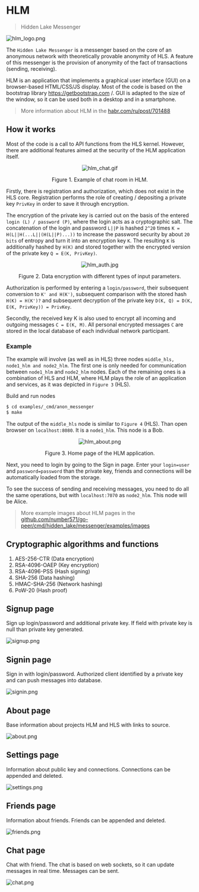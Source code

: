 # HLM

> Hidden Lake Messenger

<img src="../../../images/hlm_logo.png" alt="hlm_logo.png"/>

The `Hidden Lake Messenger` is a messenger based on the core of an anonymous network with theoretically provable anonymity of HLS. A feature of this messenger is the provision of anonymity of the fact of transactions (sending, receiving).

HLM is an application that implements a graphical user interface (GUI) on a browser-based HTML/CSS/JS display. Most of the code is based on the bootstrap library https://getbootstrap.com /. GUI is adapted to the size of the window, so it can be used both in a desktop and in a smartphone.

> More information about HLM in the [habr.com/ru/post/701488](https://habr.com/ru/post/701488/ "Habr HLM")

## How it works

Most of the code is a call to API functions from the HLS kernel. However, there are additional features aimed at the security of the HLM application itself.

<p align="center"><img src="../../../examples/images/hlm_chat.gif" alt="hlm_chat.gif"/></p>
<p align="center">Figure 1. Example of chat room in HLM.</p>

Firstly, there is registration and authorization, which does not exist in the HLS core. Registration performs the role of creating / depositing a private key `PrivKey` in order to save it through encryption. 

The encryption of the private key is carried out on the basis of the entered `login (L) / password (P)`, where the login acts as a cryptographic salt. The concatenation of the login and password `L||P` is hashed `2^20` times `K = H(L||H(...L||(H(L||P)...))` to increase the password security by about `20 bits` of entropy and turn it into an encryption key `K`. The resulting `K` is additionally hashed by `H(K)` and stored together with the encrypted version of the private key `Q = E(K, PrivKey)`.

<p align="center"><img src="../../../examples/images/hlm_auth.jpg" alt="hlm_auth.jpg"/></p>
<p align="center">Figure 2. Data encryption with different types of input parameters.</p>

Authorization is performed by entering a `login/password`, their subsequent conversion to `K' and H(K')`, subsequent comparison with the stored hash `H(K) = H(K')?` and subsequent decryption of the private key `D(K, Q) = D(K, E(K, PrivKey)) = PrivKey`.

Secondly, the received key K is also used to encrypt all incoming and outgoing messages `C = E(K, M)`. All personal encrypted messages `C` are stored in the local database of each individual network participant.

### Example

The example will involve (as well as in HLS) three nodes `middle_hls, node1_hlm and node2_hlm`. The first one is only needed for communication between `node1_hlm` and `node2_hlm` nodes. Each of the remaining ones is a combination of HLS and HLM, where HLM plays the role of an application and services, as it was depicted in `Figure 3` (HLS).

Build and run nodes
```bash
$ cd examples/_cmd/anon_messenger
$ make
```

The output of the `middle_hls` node is similar to `Figure 4` (HLS).
Than open browser on `localhost:8080`. It is a `node1_hlm`. This node is a Bob.

<p align="center"><img src="../../../examples/images/hlm_about.png" alt="hlm_about.png"/></p>
<p align="center">Figure 3. Home page of the HLM application.</p>

Next, you need to login by going to the Sign in page. Enter your `login=user` and `password=password` than the private key, friends and connections will be automatically loaded from the storage.

To see the success of sending and receiving messages, you need to do all the same operations, but with `localhost:7070` as `node2_hlm`. This node will be Alice.

> More example images about HLM pages in the [github.com/number571/go-peer/cmd/hidden_lake/messenger/examples/images](https://github.com/number571/go-peer/tree/master/cmd/hlm/examples/images "Path to HLM images")

## Cryptographic algorithms and functions

1. AES-256-CTR (Data encryption)
2. RSA-4096-OAEP (Key encryption)
3. RSA-4096-PSS (Hash signing)
4. SHA-256 (Data hashing)
5. HMAC-SHA-256 (Network hashing)
6. PoW-20 (Hash proof)

## Signup page

Sign up login/password and additional private key. If field with private key is null than private key generated.

<img src="examples/images/v2/signup.png" alt="signup.png"/>

## Signin page

Sign in with login/password. Authorized client identified by a private key and can push messages into database.

<img src="examples/images/v2/signin.png" alt="signin.png"/>

## About page

Base information about projects HLM and HLS with links to source.

<img src="examples/images/v2/about.png" alt="about.png"/>

## Settings page

Information about public key and connections. Connections can be appended and deleted.

<img src="examples/images/v2/settings.png" alt="settings.png"/>

## Friends page

Information about friends. Friends can be appended and deleted.

<img src="examples/images/v2/friends.png" alt="friends.png"/>

## Chat page

Chat with friend. The chat is based on web sockets, so it can update messages in real time. Messages can be sent.

<img src="examples/images/v2/chat.png" alt="chat.png"/>
